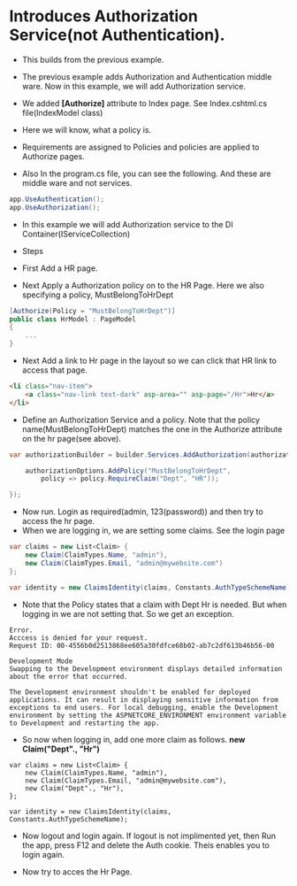 # Introduces Authorization Service(not Authentication).

- This builds from the previous example.

- The previous example adds Authorization and Authentication middle ware. Now in this example, we will add Authorization service.

- We added **[Authorize]** attribute to Index page. See Index.cshtml.cs file(IndexModel class)

- Here we will know, what a policy is.

- Requirements are assigned to Policies and policies are applied to Authorize pages.

- Also In the program.cs file, you can see the following. And these are middle ware and not services.
```cs
app.UseAuthentication();
app.UseAuthorization();
```

- In this example we will add Authorization service to the DI Container(IServiceCollection)

- Steps
- First Add a HR page.
- Next Apply a Authorization policy on to the HR Page. Here we also specifying a policy, MustBelongToHrDept

```cs
[Authorize(Policy = "MustBelongToHrDept")]
public class HrModel : PageModel
{
    ... 
}
```

- Next Add a link to Hr page in the layout so we can click that HR link to access that page.

```html
<li class="nav-item">
    <a class="nav-link text-dark" asp-area="" asp-page="/Hr">Hr</a>
</li>
```

- Define an Authorization Service and a policy. Note that the policy name(MustBelongToHrDept) matches the one in the Authorize attribute on the hr page(see above). 

```cs
var authorizationBuilder = builder.Services.AddAuthorization(authorizationOptions => {

    authorizationOptions.AddPolicy("MustBelongToHrDept",
        policy => policy.RequireClaim("Dept", "HR"));

});
```

- Now run. Login as required(admin, 123(password)) and then try to access the hr page. 
- When we are logging in, we are setting some claims. See the login page

```cs
var claims = new List<Claim> {
    new Claim(ClaimTypes.Name, "admin"),
    new Claim(ClaimTypes.Email, "admin@mywebsite.com")
};

var identity = new ClaimsIdentity(claims, Constants.AuthTypeSchemeName);
```

- Note that the Policy states that a claim with Dept Hr is needed. But when logging in we are not setting that. So we get an exception.

```
Error.
Acccess is denied for your request.
Request ID: 00-4556b0d2513868ee605a30fdfce68b02-ab7c2df613b46b56-00

Development Mode
Swapping to the Development environment displays detailed information about the error that occurred.

The Development environment shouldn't be enabled for deployed applications. It can result in displaying sensitive information from exceptions to end users. For local debugging, enable the Development environment by setting the ASPNETCORE_ENVIRONMENT environment variable to Development and restarting the app.
```

- So now when logging in, add one more claim as follows. **new Claim("Dept"., "Hr")**

```
var claims = new List<Claim> {
    new Claim(ClaimTypes.Name, "admin"),
    new Claim(ClaimTypes.Email, "admin@mywebsite.com"),
    new Claim("Dept"., "Hr"),
};

var identity = new ClaimsIdentity(claims, Constants.AuthTypeSchemeName);
```

- Now logout and login again. If logout is not implimented yet, then Run the app, press F12 and delete the Auth cookie. Theis enables you to  login again.

- Now try to acces the Hr Page. 
